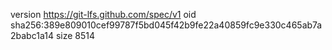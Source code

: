 version https://git-lfs.github.com/spec/v1
oid sha256:389e809010cef99787f5bd045f42b9fe22a40859fc9e330c465ab7a2babc1a14
size 8514
